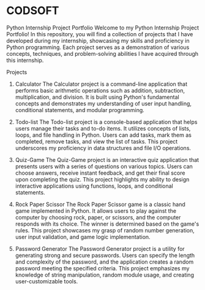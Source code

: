 # CODSOFT
Python Internship Project Portfolio
Welcome to my Python Internship Project Portfolio! In this repository, you will find a collection of projects that I have developed during my internship, showcasing my skills and proficiency in Python programming. Each project serves as a demonstration of various concepts, techniques, and problem-solving abilities I have acquired through this internship.

Projects
1. Calculator
The Calculator project is a command-line application that performs basic arithmetic operations such as addition, subtraction, multiplication, and division. It is built using Python's fundamental concepts and demonstrates my understanding of user input handling, conditional statements, and modular programming.

2. Todo-list
The Todo-list project is a console-based application that helps users manage their tasks and to-do items. It utilizes concepts of lists, loops, and file handling in Python. Users can add tasks, mark them as completed, remove tasks, and view the list of tasks. This project underscores my proficiency in data structures and file I/O operations.

3. Quiz-Game
The Quiz-Game project is an interactive quiz application that presents users with a series of questions on various topics. Users can choose answers, receive instant feedback, and get their final score upon completing the quiz. This project highlights my ability to design interactive applications using functions, loops, and conditional statements.

4. Rock Paper Scissor
The Rock Paper Scissor game is a classic hand game implemented in Python. It allows users to play against the computer by choosing rock, paper, or scissors, and the computer responds with its choice. The winner is determined based on the game's rules. This project showcases my grasp of random number generation, user input validation, and game logic implementation.

5. Password Generator
The Password Generator project is a utility for generating strong and secure passwords. Users can specify the length and complexity of the password, and the application creates a random password meeting the specified criteria. This project emphasizes my knowledge of string manipulation, random module usage, and creating user-customizable tools.
